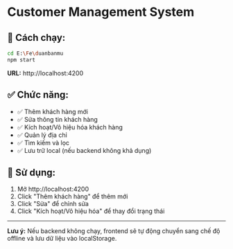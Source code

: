 # Customer Management System

## 🚀 Cách chạy:

```bash
cd E:\Fe\duanbanmu
npm start
```

**URL:** http://localhost:4200

## ✅ Chức năng:

- ✅ Thêm khách hàng mới
- ✅ Sửa thông tin khách hàng  
- ✅ Kích hoạt/Vô hiệu hóa khách hàng
- ✅ Quản lý địa chỉ
- ✅ Tìm kiếm và lọc
- ✅ Lưu trữ local (nếu backend không khả dụng)

## 📱 Sử dụng:

1. Mở http://localhost:4200
2. Click "Thêm khách hàng" để thêm mới
3. Click "Sửa" để chỉnh sửa
4. Click "Kích hoạt/Vô hiệu hóa" để thay đổi trạng thái

---

**Lưu ý:** Nếu backend không chạy, frontend sẽ tự động chuyển sang chế độ offline và lưu dữ liệu vào localStorage.